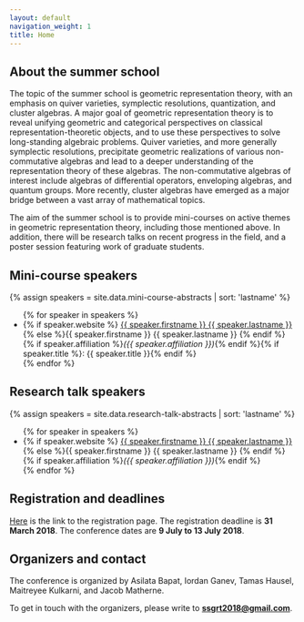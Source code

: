 ```yaml
---
layout: default
navigation_weight: 1
title: Home
---
```


## About the summer school

The topic of the summer school is geometric representation theory, with an emphasis on quiver varieties, symplectic resolutions, quantization, and cluster algebras. 
A major goal of geometric representation theory is to reveal unifying geometric and categorical perspectives on classical representation-theoretic objects, and to use these perspectives to solve long-standing algebraic problems. Quiver varieties, and more generally symplectic resolutions, precipitate geometric realizations of various non-commutative algebras and lead to a deeper understanding of the representation theory of these algebras. The non-commutative algebras of interest include algebras of differential operators, enveloping algebras, and quantum groups. More recently, cluster algebras have emerged as a major bridge between a vast array of mathematical topics. 

The aim of the summer school is to provide mini-courses on active themes in geometric representation theory, including those mentioned above. In addition, there will be research talks on recent progress in the field, and a poster session featuring work of graduate students.


## Mini-course speakers

{% assign speakers = site.data.mini-course-abstracts | sort: 'lastname' %}

<ul>
{% for speaker in speakers %}
<li>{% if speaker.website %}
<a href="{{ speaker.website }}">{{ speaker.firstname }} {{ speaker.lastname }}</a>
{% else %}{{ speaker.firstname }} {{ speaker.lastname  }}
{% endif %}
{% if speaker.affiliation %}<em>({{ speaker.affiliation }})</em>{% endif %}{% if speaker.title %}: {{ speaker.title }}{% endif %}
</li>
{% endfor %}
</ul>

## Research talk speakers

{% assign speakers = site.data.research-talk-abstracts | sort: 'lastname' %}

<ul>
{% for speaker in speakers %}
<li>{% if speaker.website %}
<a href="{{ speaker.website }}">{{ speaker.firstname }} {{ speaker.lastname }}</a>
{% else %}{{ speaker.firstname }} {{ speaker.lastname  }}
{% endif %}
{% if speaker.affiliation %}<em>({{ speaker.affiliation }})</em>{% endif %}
</li>
{% endfor %}
</ul>

## Registration and deadlines

[Here](registration) is the link to the registration page.
The registration deadline is **31 March 2018**.
The conference dates are **9 July to 13 July 2018**.


## Organizers and contact

The conference is organized by Asilata Bapat, Iordan Ganev, Tamas Hausel, Maitreyee Kulkarni, and Jacob Matherne.

To get in touch with the organizers, please write to **ssgrt2018@gmail.com**.

